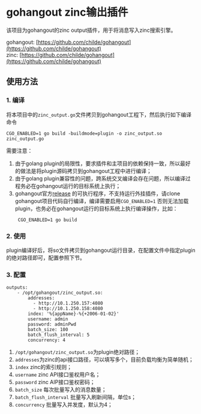 # gohangout zinc输出插件
该项目为gohangout的zinc output插件，用于将消息写入zinc搜索引擎。 

gohangout: [https://github.com/childe/gohangout](https://github.com/childe/gohangout)  
zinc: [https://github.com/childe/gohangout](https://github.com/childe/gohangout)  
## 使用方法
### 1. 编译

将本项目中的`zinc_output.go`文件拷贝到gohangout工程下，然后执行如下编译命令
```bigquery
CGO_ENABLED=1 go build -buildmode=plugin -o zinc_output.so zinc_output.go
```

需要注意：
1. 由于golang plugin的局限性，要求插件和主项目的依赖保持一致，所以最好的做法是将plugin源码拷贝到gohangout工程中进行编译；
2. 由于golang plugin兼容性的问题，跨系统交叉编译会存在问题，所以编译过程务必在gohangout运行的目标系统上执行；
3. gohangout官方[release](https://github.com/childe/gohangout/releases) 的可执行程序，不支持运行外挂插件，请clone gohangout项目代码自行编译，编译需要启用`CGO_ENABLED=1`
   否则无法加载plugin，也务必在gohangout运行的目标系统上执行编译操作，比如：
   ```bigquery
    CGO_ENABLED=1 go build
   ```
### 2. 使用
plugin编译好后，将so文件拷贝到gohangout运行目录，在配置文件中指定plugin的绝对路径即可，配置参照下节。

### 3. 配置
```bigquery
outputs:
    - /opt/gohangout/zinc_output.so:
        addresses:
          - http://10.1.250.157:4080
          - http://10.1.250.158:4080
        index: '%{appName}-%{+2006-01-02}'
        username: admin
        password: adminPwd
        batch_size: 100
        batch_flush_interval: 5
        concurrency: 4
```
1. `/opt/gohangout/zinc_output.so`为plugin绝对路径；
2. `addresses`为zinc的api接口路径，可以填写多个，目前负载均衡为简单随机；
3. `index` zinc的索引规则；
4. `username` zinc API接口鉴权用户名；
5. `password` zinc AIP接口鉴权密码；
6. `batch_size` 每次批量写入的消息数量；
7. `batch_flush_interval` 批量写入刷新间隔，单位s；
8. `concurrency` 批量写入并发度，默认为4；